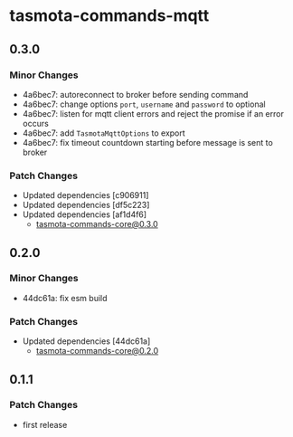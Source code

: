 # tasmota-commands-mqtt

## 0.3.0

### Minor Changes

- 4a6bec7: autoreconnect to broker before sending command
- 4a6bec7: change options `port`, `username` and `password` to optional
- 4a6bec7: listen for mqtt client errors and reject the promise if an error occurs
- 4a6bec7: add `TasmotaMqttOptions` to export
- 4a6bec7: fix timeout countdown starting before message is sent to broker

### Patch Changes

- Updated dependencies [c906911]
- Updated dependencies [df5c223]
- Updated dependencies [af1d4f6]
  - tasmota-commands-core@0.3.0

## 0.2.0

### Minor Changes

- 44dc61a: fix esm build

### Patch Changes

- Updated dependencies [44dc61a]
  - tasmota-commands-core@0.2.0

## 0.1.1

### Patch Changes

- first release
